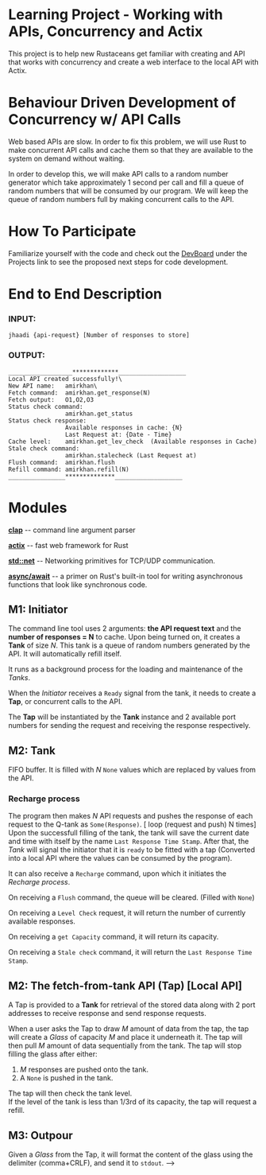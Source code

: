 # Learning Project - Working with APIs, Concurrency and Actix

This project is to help new Rustaceans get familiar with creating and API that works with concurrency and create a web interface to the local API
with Actix.

<!-- More info required on how local APIs are made and how they work -->

# Behaviour Driven Development of Concurrency w/ API Calls

Web based APIs are slow. In order to fix this problem, we will use
Rust to make concurrent API calls and cache them so that they are
available to the system on demand without waiting.

In order to develop this, we will make API calls to a random number
generator which take approximately 1 second per call and fill a queue
of random numbers that will be consumed by our program. We will keep
the queue of random numbers full by making concurrent calls to the API.

# How To Participate

Familiarize yourself with the code and check out the [DevBoard](https://github.com/PrisionMike/API-Response-Buffer/projects/1) under the Projects link to
see the proposed next steps for code development.

# End to End Description

### INPUT:

    jhaadi {api-request} [Number of responses to store]

### OUTPUT:

    __________________*************___________________
    Local API created successfully!\
    New API name:   amirkhan\
    Fetch command:  amirkhan.get_response(N)
    Fetch output:   O1,O2,O3
    Status check command:
                    amirkhan.get_status
    Status check response:
                    Available responses in cache: {N}
                    Last Request at: {Date - Time}
    Cache level:    amirkhan.get_lev_check  (Available responses in Cache)
    Stale check command:
                    amirkhan.stalecheck (Last Request at)
    Flush command:  amirkhan.flush
    Refill command: amirkhan.refill(N)
    ________________**************___________________

# Modules

**[clap](https://docs.rs/clap/latest/clap/)** -- command line argument parser

**[actix](https://actix.rs/)** -- fast web framework for Rust

**[std::net](https://doc.rust-lang.org/std/net/index.html)** -- Networking primitives for TCP/UDP communication.

**[async/await](https://rust-lang.github.io/async-book/01_getting_started/04_async_await_primer.html)** -- a primer on Rust's built-in tool for writing asynchronous functions that look like synchronous code.

## M1: Initiator

The command line tool uses 2 arguments: **the API request text** and the
**number of responses = N** to cache.
Upon being turned on, it creates a **Tank** of size _N_. This tank is a queue of random numbers generated by the API. It will automatically refill itself.

It runs as a background process for the loading and maintenance of the _Tanks_.

When the _Initiator_ receives a `Ready` signal from the tank, it needs to create a **Tap**, or concurrent calls to the API.

The **Tap** will be instantiated by the **Tank** instance and 2 available port numbers
for sending the request and receiving the response respectively.

## M2: Tank

FIFO buffer. It is filled with _N_ `None` values which are replaced by values from the API.

### Recharge process

The program then makes _N_ API requests and pushes the response of each request
to the Q-tank as `Some(Response)`. [ loop (request and push) N times]
Upon the successfull filling of the tank, the tank will save the current date and time with itself by the name
`Last Response Time Stamp`. After that, the _Tank_ will signal the initiator that it is `ready` to be
fitted with a tap (Converted into a local API where the values can be consumed by the program).

It can also receive a `Recharge` command, upon which it initiates the _Recharge process_.

On receiving a `Flush` command, the queue will be cleared. (Filled with `None`)

On receiving a `Level Check` request, it will return the number of currently available responses.

On receiving a `get Capacity` command, it will return its capacity.

On receiving a `Stale check` command, it will return the `Last Response Time Stamp`.

## M2: The fetch-from-tank API (Tap) [Local API]

A Tap is provided to a **Tank** for retrieval of the stored data along with 2 port addresses
to receive response and send response requests.

When a user asks the Tap to draw _M_ amount of data from the tap, the tap
will create a _Glass_ of capacity _M_ and place it underneath it.
The tap will then pull _M_ amount of data sequentially from the tank.
The tap will stop filling the glass after either:

1. _M_ responses are pushed onto the tank.
2. A `None` is pushed in the tank.

The tap will then check the tank level.  
If the level of the tank is less than 1/3rd of its capacity, the
tap will request a refill.

## M3: Outpour

Given a _Glass_ from the Tap, it will format the content of the glass
using the delimiter (comma+CRLF), and send it to `stdout`. -->

